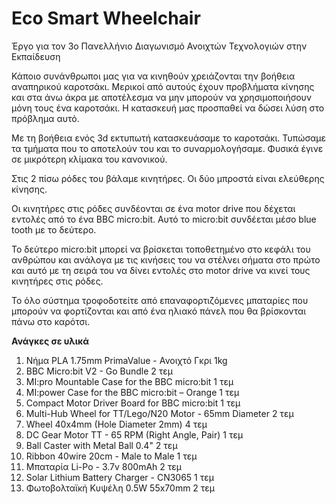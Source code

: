 # Eco Smart Wheelchair
Έργο για τον 3ο Πανελλήνιο Διαγωνισμό Ανοιχτών Τεχνολογιών στην Εκπαίδευση

Κάποιο συνάνθρωποι μας για να κινηθούν χρειάζονται την βοήθεια αναπηρικού καροτσάκι. Μερικοί από αυτούς έχουν προβλήματα κίνησης και στα άνω άκρα με αποτέλεσμα να μην μπορούν να χρησιμοποιήσουν μόνη τους ένα καροτσάκι. Η κατασκευή μας προσπαθεί να δώσει λύση στο πρόβλημα αυτό. 
<p>Με τη βοήθεια ενός 3d εκτυπωτή κατασκευάσαμε το καροτσάκι. Τυπώσαμε τα τμήματα που το αποτελούν του και το συναρμολογήσαμε. Φυσικά έγινε σε μικρότερη κλίμακα του κανονικού. 
<p>Στις 2 πίσω ρόδες του βάλαμε κινητήρες. Οι δύο μπροστά είναι ελεύθερης κίνησης.
<p>Οι κινητήρες στις ρόδες συνδέονται σε ένα motor drive που δέχεται εντολές από το ένα BBC micro:bit. Αυτό το micro:bit συνδέεται μέσο blue tooth με το δεύτερο. 
<p>Το δεύτερο micro:bit μπορεί να βρίσκεται τοποθετημένο στο κεφάλι του ανθρώπου και ανάλογα με τις κινήσεις του να στέλνει σήματα στο πρώτο και αυτό με τη σειρά του να δίνει εντολές στο motor drive να κινεί τους κινητήρες στις ρόδες. 
<p>Το όλο σύστημα τροφοδοτείτε από επαναφορτιζόμενες μπαταρίες που μπορούν να φορτίζονται και από ένα ηλιακό πάνελ που θα βρίσκονται πάνω στο καρότσι. 

<b>Ανάγκες σε υλικά</b>
1) Νήμα PLA 1.75mm PrimaValue - Ανοιχτό Γκρι         1kg 				
2) BBC Micro:bit V2 - Go Bundle 							       2 τεμ
3) MI:pro Mountable Case for the BBC micro:bit				   1 τεμ
4) MI:power Case for the BBC micro:bit – Orange				 1 τεμ
5) Compact Motor Driver Board for BBC micro:bit				 1 τεμ
6) Multi-Hub Wheel for TT/Lego/N20 Motor - 65mm Diameter 2 τεμ
7) Wheel 40x4mm (Hole Diameter 2mm)					            4 τεμ
8) DC Gear Motor TT - 65 RPM (Right Angle, Pair)			    1 τεμ 
9) Ball Caster with Metal Ball 0.4"							        2 τεμ
10) Ribbon 40wire 20cm - Male to Male	                    1 τεμ
11) Μπαταρία Li-Pο - 3.7v 800mAh                        2 τεμ
12) Solar Lithium Battery Charger - CN3065              1 τεμ
13) Φωτοβολταϊκή Κυψέλη 0.5W 55x70mm                    2 τεμ
